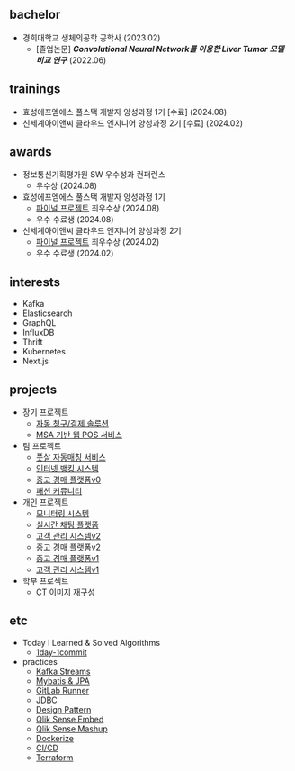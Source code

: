 ## bachelor
- 경희대학교 생체의공학 공학사 (2023.02)
  - [졸업논문] ***Convolutional Neural Network를 이용한 Liver Tumor 모델 비교 연구*** (2022.06)

## trainings
- 효성에프엠에스 풀스택 개발자 양성과정 1기 [수료] (2024.08)
- 신세계아이앤씨 클라우드 엔지니어 양성과정 2기 [수료] (2024.02)

## awards
- 정보통신기획평가원 SW 우수성과 컨퍼런스
  - 우수상 (2024.08)
- 효성에프엠에스 풀스택 개발자 양성과정 1기
  - [파이널 프로젝트](https://github.com/rlatkd/cms-plus) 최우수상 (2024.08)
  - 우수 수료생 (2024.08)
- 신세계아이앤씨 클라우드 엔지니어 양성과정 2기
  - [파이널 프로젝트](https://github.com/rlatkd/salesync) 최우수상 (2024.02)
  - 우수 수료생 (2024.02)

## interests
- Kafka
- Elasticsearch
- GraphQL
- InfluxDB
- Thrift
- Kubernetes
- Next.js

## projects
- 장기 프로젝트
  - [자동 청구/결제 솔루션](https://github.com/rlatkd/cms-plus)
  - [MSA 기반 웹 POS 서비스](https://github.com/rlatkd/salesync)
- 팀 프로젝트
  - [풋살 자동매칭 서비스](https://github.com/rlatkd/match5)
  - [인터넷 뱅킹 시스템](https://github.com/rlatkd/hs-bank)
  - [중고 경매 플랫폼v0](https://github.com/rlatkd/ssgbay-v0)
  - [패션 커뮤니티](https://github.com/rlatkd/fashion-community)
- 개인 프로젝트
  - [모니터링 시스템](https://github.com/rlatkd/monitoring-system)
  - [실시간 채팅 플랫폼](https://github.com/rlatkd/live-chat)
  - [고객 관리 시스템v2](https://github.com/rlatkd/management-system-v2)
  - [중고 경매 플랫폼v2](https://github.com/rlatkd/ssgbay-v2)
  - [중고 경매 플랫폼v1](https://github.com/rlatkd/ssgbay-v1)
  - [고객 관리 시스템v1](https://github.com/rlatkd/management-system)
- 학부 프로젝트
  - [CT 이미지 재구성](https://github.com/rlatkd/ct-image-reconstruction)

## etc
- Today I Learned & Solved Algorithms
  - [1day-1commit](https://github.com/rlatkd/1day-1commit)
- practices
  - [Kafka Streams](https://github.com/rlatkd/kafka-streams)
  - [Mybatis & JPA](https://github.com/rlatkd/mybatis-jpa)
  - [GitLab Runner](https://github.com/rlatkd/gitlab-runner)
  - [JDBC](https://github.com/rlatkd/jdbc)
  - [Design Pattern](https://github.com/rlatkd/design-pattern)
  - [Qlik Sense Embed](https://github.com/rlatkd/qlik-embed)
  - [Qlik Sense Mashup](https://github.com/rlatkd/qlik-mashup)
  - [Dockerize](https://github.com/rlatkd/ssgbay-dockerize)
  - [CI/CD](https://github.com/rlatkd/cicd-react)
  - [Terraform](https://github.com/rlatkd/terraform)
